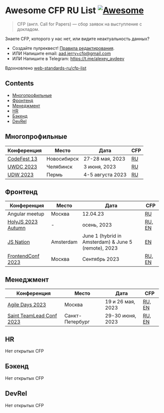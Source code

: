 # Awesome CFP RU List [![Awesome](https://awesome.re/badge.svg)](https://awesome.re)

> CFP (англ. Call for Papers) — сбор заявок на выступление с докладом.

Знаете CFP, которого у нас нет, или видите неактуальность данных?

- Создайте пулреквест! [Правила редактирования](CONTRIBUTING.md).
- ИЛИ Напишите email: aad.jerry+cfp@gmail.com
- ИЛИ Напишите в Telegram: https://t.me/alexey_avdeev

Вдохновлено [web-standards-ru/cfp-list](https://github.com/web-standards-ru/cfp-list)

## Contents

- [Многопрофильные](#многопрофильные)
- [Фронтенд](#фронтенд)
- [Менеджмент](#менеджмент)
- [HR](#hr)
- [Бэкенд](#бэкенд)
- [DevRel](#devrel)

## Многопрофильные

| Конференция                                  | Место       | Дата             | CFP                                                                                                       |
| -------------------------------------------- | ----------- | ---------------- | --------------------------------------------------------------------------------------------------------- |
| [CodeFest 13](https://13.codefest.ru/)       | Новосибирск | 27-28 мая, 2023  | [RU](https://13.codefest.ru/speakers/ru/call-for-papers/)                                                 |
| [UWDC 2023](https://uwdc.ru/)                | Челябинск   | 3 июня, 2023     | [RU](https://forms.yandex.ru/u/63f609f9068ff0205956912b/)                                                 |
| [UDW 2023](https://ural-digital-weekend.ru/) | Пермь       | 4-5 августа 2023 | [RU](https://docs.google.com/forms/d/e/1FAIpQLSfbyqdJASMM5JEKoHA0ETWCg2yHYFPjIFwjR-laTTWuQZUxEg/viewform) |

## Фронтенд

| Конференция                                              | Место     | Дата                                                 | CFP                                                                                                       |
| -------------------------------------------------------- | --------- | ---------------------------------------------------- | --------------------------------------------------------------------------------------------------------- |
| Angular meetup                                           | Москва    | 12.04.23                                             | [RU](https://polls.tinkoff.ru/s/cldsoah23002801kfhuej4vkr)                                                |
| [HolyJS 2023 Autumn](https://holyjs.ru/)                 | -         | осень, 2023                                          | [RU, EN](https://holyjs.ru/callforpapers/)                                                                |
| [JS Nation](https://jsnation.com/)                       | Amsterdam | June 1 (hybrid in Amsterdam) & June 5 (remote), 2023 | [EN](https://docs.google.com/forms/d/e/1FAIpQLSfVSzKBuAkUUCVf6cSA-Tuuo6MDNI4S7CB06vrnkzTdAZYQFA/viewform) |
| [FrontendConf 2023](https://frontendconf.ru/moscow/2023) | Москва    | Сентябрь 2023                                        | [RU, EN](https://conf.ontico.ru/lectures/propose?conference=fc2023-moscow)                                |

## Менеджмент

| Конференция                                                  | Место           | Дата              | CFP                                                                     |
| ------------------------------------------------------------ | --------------- | ----------------- | ----------------------------------------------------------------------- |
| [Agile Days 2023](https://agiledays.ru/)                     | Москва          | 19 и 26 мая, 2023 | [RU, EN](https://agiledays.ru/speakers/)                                |
| [Saint TeamLead Conf 2023](https://teamleadconf.ru/spb/2023) | Санкт-Петербург | 29-30 июня, 2023  | [RU, EN](https://conf.ontico.ru/lectures/propose?conference=tl2023-spb) |

## HR

Нет открытых CFP

## Бэкенд

Нет открытых CFP

## DevRel

Нет открытых CFP
